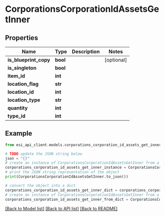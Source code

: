 # CorporationsCorporationIdAssetsGetInner


## Properties

Name | Type | Description | Notes
------------ | ------------- | ------------- | -------------
**is_blueprint_copy** | **bool** |  | [optional] 
**is_singleton** | **bool** |  | 
**item_id** | **int** |  | 
**location_flag** | **str** |  | 
**location_id** | **int** |  | 
**location_type** | **str** |  | 
**quantity** | **int** |  | 
**type_id** | **int** |  | 

## Example

```python
from esi_api_client.models.corporations_corporation_id_assets_get_inner import CorporationsCorporationIdAssetsGetInner

# TODO update the JSON string below
json = "{}"
# create an instance of CorporationsCorporationIdAssetsGetInner from a JSON string
corporations_corporation_id_assets_get_inner_instance = CorporationsCorporationIdAssetsGetInner.from_json(json)
# print the JSON string representation of the object
print(CorporationsCorporationIdAssetsGetInner.to_json())

# convert the object into a dict
corporations_corporation_id_assets_get_inner_dict = corporations_corporation_id_assets_get_inner_instance.to_dict()
# create an instance of CorporationsCorporationIdAssetsGetInner from a dict
corporations_corporation_id_assets_get_inner_from_dict = CorporationsCorporationIdAssetsGetInner.from_dict(corporations_corporation_id_assets_get_inner_dict)
```
[[Back to Model list]](../README.md#documentation-for-models) [[Back to API list]](../README.md#documentation-for-api-endpoints) [[Back to README]](../README.md)


